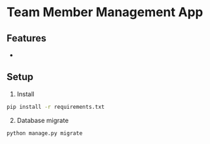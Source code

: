 # Team Member Management App

## Features
-

## Setup
1. Install
```bash
pip install -r requirements.txt
```

2. Database migrate
```bash
python manage.py migrate
```
